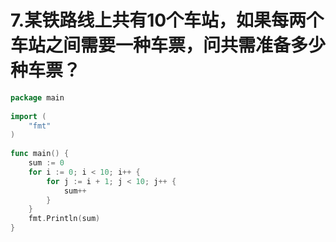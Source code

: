 # 7.某铁路线上共有10个车站，如果每两个车站之间需要一种车票，问共需准备多少种车票？

```go
package main
 
import (
	"fmt"
)
 
func main() {
	sum := 0
	for i := 0; i < 10; i++ {
		for j := i + 1; j < 10; j++ {
			sum++
		}
	}
	fmt.Println(sum)
}
```

